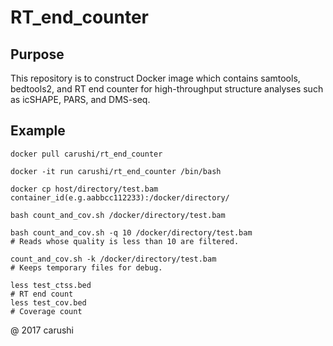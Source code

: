 # RT\_end\_counter

## Purpose
This repository is to construct Docker image which contains samtools, bedtools2, and RT end counter for high-throughput structure analyses such as icSHAPE, PARS, and DMS-seq.


## Example

```
docker pull carushi/rt_end_counter
```

```
docker -it run carushi/rt_end_counter /bin/bash
```

```
docker cp host/directory/test.bam container_id(e.g.aabbcc112233):/docker/directory/
```
```
bash count_and_cov.sh /docker/directory/test.bam

bash count_and_cov.sh -q 10 /docker/directory/test.bam
# Reads whose quality is less than 10 are filtered.

count_and_cov.sh -k /docker/directory/test.bam
# Keeps temporary files for debug.

```

```
less test_ctss.bed
# RT end count
less test_cov.bed
# Coverage count
```

@ 2017 carushi

